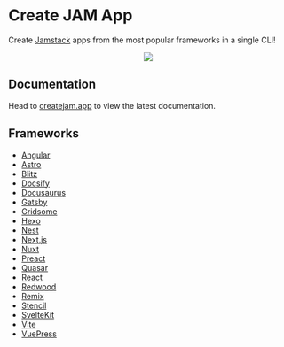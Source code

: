 # Create JAM App

Create [Jamstack](https://jamstack.org) apps from the most popular frameworks in a single CLI!

<p align="center"><img src="/img/demo.gif?raw=true"/></p>

## Documentation

Head to [createjam.app](https://createjam.app/) to view the latest documentation.

## Frameworks

- [Angular](https://createjam.app/#/frameworks?id=angular)
- [Astro](https://createjam.app/#/frameworks?id=astro)
- [Blitz](https://createjam.app/#/frameworks?id=blitz)
- [Docsify](https://createjam.app/#/frameworks?id=docsify)
- [Docusaurus](https://createjam.app/#/frameworks?id=docusaurus)
- [Gatsby](https://createjam.app/#/frameworks?id=gatsby)
- [Gridsome](https://createjam.app/#/frameworks?id=gridsome)
- [Hexo](https://createjam.app/#/frameworks?id=hexo)
- [Nest](https://createjam.app/#/frameworks?id=nest)
- [Next.js](https://createjam.app/#/frameworks?id=nextjs)
- [Nuxt](https://createjam.app/#/frameworks?id=nuxt)
- [Preact](https://createjam.app/#/frameworks?id=preact)
- [Quasar](https://createjam.app/#/frameworks?id=quasar)
- [React](https://createjam.app/#/frameworks?id=react)
- [Redwood](https://createjam.app/#/frameworks?id=redwood)
- [Remix](https://createjam.app/#/frameworks?id=remix)
- [Stencil](https://createjam.app/#/frameworks?id=stencil)
- [SvelteKit](https://createjam.app/#/frameworks?id=sveltekit)
- [Vite](https://createjam.app/#/frameworks?id=vite)
- [VuePress](https://createjam.app/#/frameworks?id=vuepress)

